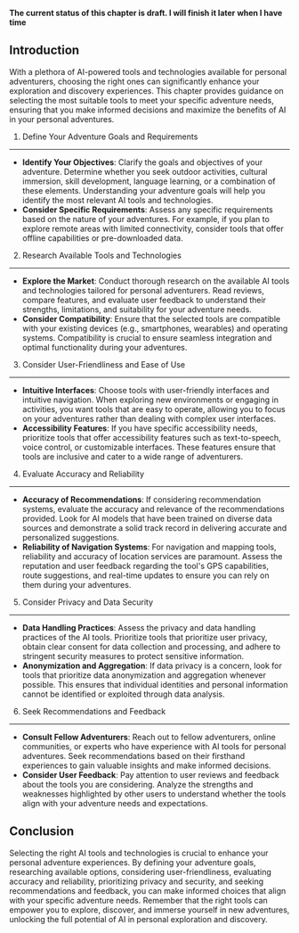 **The current status of this chapter is draft. I will finish it later when I have time**

Introduction
------------

With a plethora of AI-powered tools and technologies available for personal adventurers, choosing the right ones can significantly enhance your exploration and discovery experiences. This chapter provides guidance on selecting the most suitable tools to meet your specific adventure needs, ensuring that you make informed decisions and maximize the benefits of AI in your personal adventures.

1. Define Your Adventure Goals and Requirements
-----------------------------------------------

* **Identify Your Objectives**: Clarify the goals and objectives of your adventure. Determine whether you seek outdoor activities, cultural immersion, skill development, language learning, or a combination of these elements. Understanding your adventure goals will help you identify the most relevant AI tools and technologies.
* **Consider Specific Requirements**: Assess any specific requirements based on the nature of your adventures. For example, if you plan to explore remote areas with limited connectivity, consider tools that offer offline capabilities or pre-downloaded data.

2. Research Available Tools and Technologies
--------------------------------------------

* **Explore the Market**: Conduct thorough research on the available AI tools and technologies tailored for personal adventurers. Read reviews, compare features, and evaluate user feedback to understand their strengths, limitations, and suitability for your adventure needs.
* **Consider Compatibility**: Ensure that the selected tools are compatible with your existing devices (e.g., smartphones, wearables) and operating systems. Compatibility is crucial to ensure seamless integration and optimal functionality during your adventures.

3. Consider User-Friendliness and Ease of Use
---------------------------------------------

* **Intuitive Interfaces**: Choose tools with user-friendly interfaces and intuitive navigation. When exploring new environments or engaging in activities, you want tools that are easy to operate, allowing you to focus on your adventures rather than dealing with complex user interfaces.
* **Accessibility Features**: If you have specific accessibility needs, prioritize tools that offer accessibility features such as text-to-speech, voice control, or customizable interfaces. These features ensure that tools are inclusive and cater to a wide range of adventurers.

4. Evaluate Accuracy and Reliability
------------------------------------

* **Accuracy of Recommendations**: If considering recommendation systems, evaluate the accuracy and relevance of the recommendations provided. Look for AI models that have been trained on diverse data sources and demonstrate a solid track record in delivering accurate and personalized suggestions.
* **Reliability of Navigation Systems**: For navigation and mapping tools, reliability and accuracy of location services are paramount. Assess the reputation and user feedback regarding the tool's GPS capabilities, route suggestions, and real-time updates to ensure you can rely on them during your adventures.

5. Consider Privacy and Data Security
-------------------------------------

* **Data Handling Practices**: Assess the privacy and data handling practices of the AI tools. Prioritize tools that prioritize user privacy, obtain clear consent for data collection and processing, and adhere to stringent security measures to protect sensitive information.
* **Anonymization and Aggregation**: If data privacy is a concern, look for tools that prioritize data anonymization and aggregation whenever possible. This ensures that individual identities and personal information cannot be identified or exploited through data analysis.

6. Seek Recommendations and Feedback
------------------------------------

* **Consult Fellow Adventurers**: Reach out to fellow adventurers, online communities, or experts who have experience with AI tools for personal adventures. Seek recommendations based on their firsthand experiences to gain valuable insights and make informed decisions.
* **Consider User Feedback**: Pay attention to user reviews and feedback about the tools you are considering. Analyze the strengths and weaknesses highlighted by other users to understand whether the tools align with your adventure needs and expectations.

Conclusion
----------

Selecting the right AI tools and technologies is crucial to enhance your personal adventure experiences. By defining your adventure goals, researching available options, considering user-friendliness, evaluating accuracy and reliability, prioritizing privacy and security, and seeking recommendations and feedback, you can make informed choices that align with your specific adventure needs. Remember that the right tools can empower you to explore, discover, and immerse yourself in new adventures, unlocking the full potential of AI in personal exploration and discovery.
